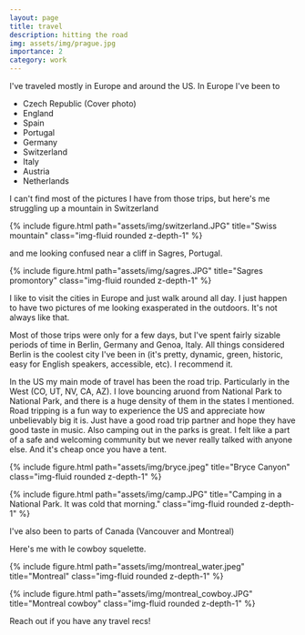 ```yaml
---
layout: page
title: travel
description: hitting the road
img: assets/img/prague.jpg
importance: 2
category: work
---
```


I've traveled mostly in Europe and around the US. In Europe I've been to

 - Czech Republic (Cover photo) 
 - England
 - Spain 
 - Portugal
 - Germany
 - Switzerland
 - Italy
 - Austria
 - Netherlands

I can't find most of the pictures I have from those trips, but here's me struggling up a mountain in Switzerland

{% include figure.html path="assets/img/switzerland.JPG" title="Swiss mountain" class="img-fluid rounded z-depth-1" %}


and me looking confused near a cliff in Sagres, Portugal.


{% include figure.html path="assets/img/sagres.JPG" title="Sagres promontory" class="img-fluid rounded z-depth-1" %}

I like to visit the cities in Europe and just walk around all day. I just happen to have two pictures of me looking exasperated in the outdoors. It's not always like that.


Most of those trips were only for a few days, but I've spent fairly sizable periods of time in Berlin, Germany and Genoa, Italy.
All things considered Berlin is the coolest city I've been in (it's pretty, dynamic, green, historic, easy for English speakers, accessible, etc). 
I recommend it.

In the US my main mode of travel has been the road trip. Particularly in the West (CO, UT, NV, CA, AZ). I love bouncing aruond from National Park to National Park,
and there is a huge density of them in the states I mentioned.
Road tripping is a fun way to experience the US and appreciate how unbelievably big it is. Just have a good road trip partner and hope they have good taste in music.
Also camping out in the parks is great. I felt like a part of a safe and welcoming community but we never really talked with anyone else.
And it's cheap once you have a tent.

{% include figure.html path="assets/img/bryce.jpeg" title="Bryce Canyon" class="img-fluid rounded z-depth-1" %}

{% include figure.html path="assets/img/camp.JPG" title="Camping in a National Park. It was cold that morning." class="img-fluid rounded z-depth-1" %}


I've also been to parts of Canada (Vancouver and Montreal)

Here's me with le cowboy squelette.

{% include figure.html path="assets/img/montreal_water.jpeg" title="Montreal" class="img-fluid rounded z-depth-1" %}

{% include figure.html path="assets/img/montreal_cowboy.JPG" title="Montreal cowboy" class="img-fluid rounded z-depth-1" %}

Reach out if you have any travel recs! 